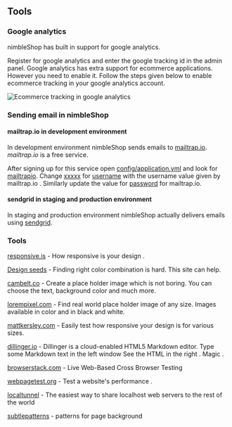 ##	Tools	##

###	Google analytics	###

nimbleShop has built in support for google analytics.

Register for google analytics and enter the google tracking id in the admin panel. Google analytics has extra support for ecommerce applications. However you need to enable it. Follow the steps given below to enable ecommerce tracking in your google analytics account.

![Ecommerce tracking in google analytics][1]

###	Sending email in nimbleShop	###

####	mailtrap.io in development environment ####

In development environment nimbleShop sends emails  to [mailtrap.io][2]. *mailtrap.io* is a free service. 

After signing up for this service open <ins>config/application.yml</ins> and look for <ins>mailtrapio</ins>. Change <ins>xxxxx</ins> for <ins>username</ins> with the username value given by mailtrap.io . Similarly update the value for <ins>password</ins> for mailtrap.io.

####	sendgrid in staging and production environment	####

In staging and production environment nimbleShop actually delivers emails using [sendgrid][3].


###	Tools	###

[responsive.is][4] -  How responsive is your design .

[Design seeds][5] - Finding right color combination is hard. This site can help.

[cambelt.co][6] -  Create a place holder image which is not boring. You can choose the text, background color and much more.

[lorempixel.com][7] -  Find real world place holder image of any size. Images available in color and in black and white.

[mattkersley.com][8] - Easily test how responsive your design is for various sizes.

[dillinger.io][9] - Dillinger is a cloud-enabled HTML5 Markdown editor. Type some Markdown text in the left window See the HTML in the right . Magic .

[browserstack.com][10] - Live Web-Based Cross Browser Testing

[webpagetest.org][11] - Test a website's performance .

[localtunnel][12] - The easiest way to share localhost web servers to the rest of the world

[subtlepatterns][13] - patterns for page background

[1]: https://img.skitch.com/20120504-jwic5j5pb2pxunu57byw6tdbd2.jpg
[2]: http://mailtrap.io/
[3]: http://sendgrid.com
[4]: http://responsive.is/nimbleshop.net
[5]: http://design-seeds.com
[6]: http://cambelt.co
[7]: http://lorempixel.com
[8]: http://mattkersley.com/responsive
[9]: http://dillinger.io
[10]: http://www.browserstack.com
[11]: http://www.webpagetest.org
[12]: http://progrium.com/localtunnel
[13]: http://subtlepatterns.com